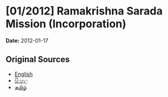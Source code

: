 # [01/2012] Ramakrishna Sarada Mission (Incorporation)

**Date:** 2012-01-17

## Original Sources

- [English](https://documents.gov.lk/view/acts/2012/1/01-2012_E.pdf)
- [සිංහල](https://documents.gov.lk/view/acts/2012/1/01-2012_S.pdf)
- [தமிழ்](https://documents.gov.lk/view/acts/2012/1/01-2012_T.pdf)
